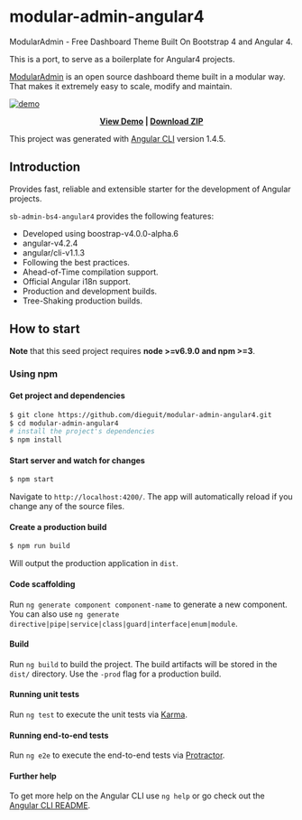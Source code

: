 # modular-admin-angular4
ModularAdmin - Free Dashboard Theme Built On Bootstrap 4 and Angular 4.

This is a port, to serve as a boilerplate for Angular4 projects.

[ModularAdmin](http://modularcode.github.io/modular-admin-html/) is an open source dashboard theme built in a modular way. That makes it extremely easy to scale, modify and maintain.

[![demo](http://modularcode.github.io/modular-admin-html/assets/demo.png)](http://modularcode.github.io/modular-admin-html/)

<p align="center">
  <strong>
    <a href="http://modularcode.github.io/modular-admin-html/" target="_blank">View Demo</a> | <a href="https://github.com/modularcode/modular-admin-html/releases" target="_blank">Download ZIP</a>
  </strong>
</p>


This project was generated with [Angular CLI](https://github.com/angular/angular-cli) version 1.4.5.

## Introduction
Provides fast, reliable and extensible starter for the development of Angular projects.

`sb-admin-bs4-angular4` provides the following features:
- Developed using boostrap-v4.0.0-alpha.6
- angular-v4.2.4
- angular/cli-v1.1.3
- Following the best practices.
- Ahead-of-Time compilation support.
- Official Angular i18n support.
- Production and development builds.
- Tree-Shaking production builds.

## How to start
**Note** that this seed project requires  **node >=v6.9.0 and npm >=3**.

### Using npm

#### Get project and dependencies
```bash
$ git clone https://github.com/dieguit/modular-admin-angular4.git
$ cd modular-admin-angular4
# install the project's dependencies
$ npm install
```

#### Start server and watch for changes
```bash
$ npm start
```
Navigate to `http://localhost:4200/`. The app will automatically reload if you change any of the source files.


#### Create a production build
```bash
$ npm run build
```
Will output the production application in `dist`.

#### Code scaffolding

Run `ng generate component component-name` to generate a new component. You can also use `ng generate directive|pipe|service|class|guard|interface|enum|module`.

#### Build

Run `ng build` to build the project. The build artifacts will be stored in the `dist/` directory. Use the `-prod` flag for a production build.

#### Running unit tests

Run `ng test` to execute the unit tests via [Karma](https://karma-runner.github.io).

#### Running end-to-end tests

Run `ng e2e` to execute the end-to-end tests via [Protractor](http://www.protractortest.org/).

#### Further help

To get more help on the Angular CLI use `ng help` or go check out the [Angular CLI README](https://github.com/angular/angular-cli/blob/master/README.md).
